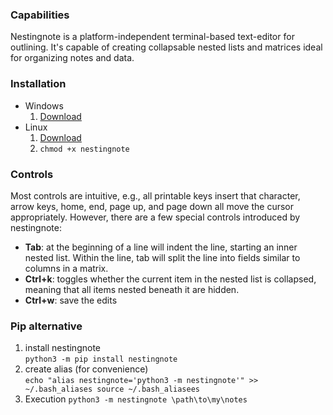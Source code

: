 ### Capabilities
Nestingnote is a platform-independent terminal-based text-editor for outlining. It's capable of creating collapsable nested lists and matrices ideal for organizing notes and data.

### Installation
- Windows
  1. [Download](https://github.com/woodsonmiles/nestingnote/raw/master/executable/Windows/nestingnote.exe)
- Linux
  1. [Download](https://github.com/woodsonmiles/nestingnote/raw/master/executable/Linux/nestingnote)
  1. `chmod +x nestingnote`

### Controls
Most controls are intuitive, e.g., all printable keys insert that character, arrow keys, home, end, page up, and page down all move the cursor appropriately. However, there are a few special controls introduced by nestingnote:
- **Tab**: at the beginning of a line will indent the line, starting an inner nested list. Within the line, tab will split the line into fields similar to columns in a matrix.
- **Ctrl+k**: toggles whether the current item in the nested list is collapsed, meaning that all items nested beneath it are hidden.
- **Ctrl+w**: save the edits

### Pip alternative
  1. install nestingnote<br>
    `python3 -m pip install nestingnote`
  1. create alias (for convenience)<br>
    ```
    echo "alias nestingnote='python3 -m nestingnote'" >> ~/.bash_aliases
    source ~/.bash_aliasees
    ```    
  1. Execution
     ```python3 -m nestingnote \path\to\my\notes```
